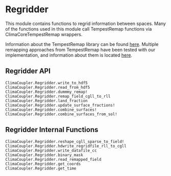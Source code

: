 # Regridder

This module contains functions to regrid information between spaces.
Many of the functions used in this module call TempestRemap functions
via ClimaCoreTempestRemap wrappers.

Information about the TempestRemap library can be found [here](https://github.com/ClimateGlobalChange/tempestremap).
Multiple remapping approaches from TempestRemap have been tested with our
implementation, and information about them is located [here](https://github.com/CliMA/ClimaCoupler.jl/wiki/ClimaCoupler-Lessons-Learned).

## Regridder API

```@docs
ClimaCoupler.Regridder.write_to_hdf5
ClimaCoupler.Regridder.read_from_hdf5
ClimaCoupler.Regridder.dummmy_remap!
ClimaCoupler.Regridder.remap_field_cgll_to_rll
ClimaCoupler.Regridder.land_fraction
ClimaCoupler.Regridder.update_surface_fractions!
ClimaCoupler.Regridder.combine_surfaces!
ClimaCoupler.Regridder.combine_surfaces_from_sol!
```


## Regridder Internal Functions

```@docs
ClimaCoupler.Regridder.reshape_cgll_sparse_to_field!
ClimaCoupler.Regridder.hdwrite_regridfile_rll_to_cgll
ClimaCoupler.Regridder.write_datafile_cc
ClimaCoupler.Regridder.binary_mask
ClimaCoupler.Regridder.read_remapped_field
ClimaCoupler.Regridder.get_coords
ClimaCoupler.Regridder.get_time
```

